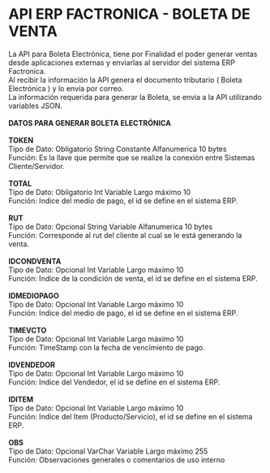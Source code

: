 # API ERP FACTRONICA - BOLETA DE VENTA

La API para Boleta Electrónica, tiene por Finalidad el poder generar ventas desde aplicaciones externas y enviarlas al servidor del sistema ERP Factronica.
<br>Al recibir la información la API genera el documento tributario ( Boleta Electrónica ) y lo envía por correo.
<br>La información requerida para generar la Boleta, se envía a la API utilizando variables JSON.
<br>
<br><b>DATOS PARA GENERAR BOLETA ELECTRÓNICA</b>
<br>
<br><b>TOKEN</b>
<br>Tipo de Dato: Obligatorio String Constante Alfanumerica 10 bytes
<br>Función: Es la llave que permite que se realize la conexión entre Sistemas Cliente/Servidor.
<br>
<br><b>TOTAL</b>
<br>Tipo de Dato: Obligatorio Int Variable Largo máximo 10
<br>Función: Indice del medio de pago, el id se define en el sistema ERP.
<br>
<br><b>RUT</b>
<br>Tipo de Dato: Opcional String Variable Alfanumerica 10 bytes
<br>Función: Corresponde al rut del cliente al cual se le está generando la venta.
<br>
<br><b>IDCONDVENTA</b>
<br>Tipo de Dato: Opcional Int Variable Largo máximo 10
<br>Función: Indice de la condición de venta, el id se define en el sistema ERP.
<br>
<br><b>IDMEDIOPAGO</b>
<br>Tipo de Dato: Opcional Int Variable Largo máximo 10
<br>Función: Indice del medio de pago, el id se define en el sistema ERP.
<br>
<br><b>TIMEVCTO</b>
<br>Tipo de Dato: Opcional Int Variable Largo máximo 10
<br>Función: TimeStamp con la fecha de vencimiento de pago.
<br>
<br><b>IDVENDEDOR</b>
<br>Tipo de Dato: Opcional Int Variable Largo máximo 10
<br>Función: Indice del Vendedor, el id se define en el sistema ERP.
<br>
<br><b>IDITEM</b>
<br>Tipo de Dato: Opcional Int Variable Largo máximo 10
<br>Función: Indice del Item (Producto/Servicio), el id se define en el sistema ERP.
<br>
<br><b>OBS</b>
<br>Tipo de Dato: Opcional VarChar Variable Largo máximo 255
<br>Función: Observaciones generales o comentarios de uso interno

